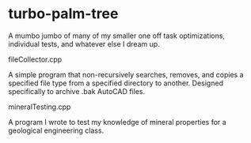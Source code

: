# turbo-palm-tree
A mumbo jumbo of many of my smaller one off task optimizations, individual tests, and whatever else I dream up.

fileCollector.cpp

A simple program that non-recursively searches, removes, and copies a specified file type from a specified directory to another. Designed specifically to archive .bak AutoCAD files.

mineralTesting.cpp

A program I wrote to test my knowledge of mineral properties for a geological engineering class.
